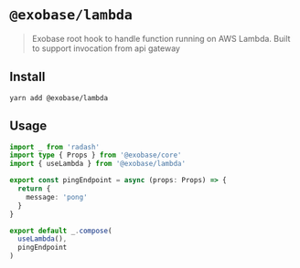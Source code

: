 # `@exobase/lambda`

> Exobase root hook to handle function running on AWS Lambda. Built to support invocation from api gateway

## Install

```
yarn add @exobase/lambda
```

## Usage

```ts
import _ from 'radash'
import type { Props } from '@exobase/core'
import { useLambda } from '@exobase/lambda'

export const pingEndpoint = async (props: Props) => {
  return {
    message: 'pong'
  }
}

export default _.compose(
  useLambda(),
  pingEndpoint
)
```
